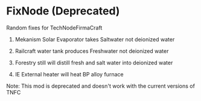 # FixNode (Deprecated)
Random fixes for TechNodeFirmaCraft

1) Mekanism Solar Evaporator takes Saltwater not deionized water

2) Railcraft water tank produces Freshwater not deionized water

3) Forestry still will distill fresh and salt water into deionized water

4) IE External heater will heat BP alloy furnace

Note: This mod is deprecated and doesn't work with the current versions of TNFC
